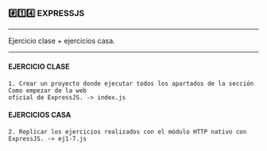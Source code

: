 ### #️⃣1️⃣4️⃣ EXPRESSJS

---

Ejercicio clase + ejercicios casa.


---


#### EJERCICIO CLASE 
    1. Crear un proyecto donde ejecutar todos los apartados de la sección Como empezar de la web
    oficial de ExpressJS. -> index.js

#### EJERCICIOS CASA

    2. Replicar los ejercicios realizados con el módulo HTTP nativo con ExpressJS. -> ej1-7.js
